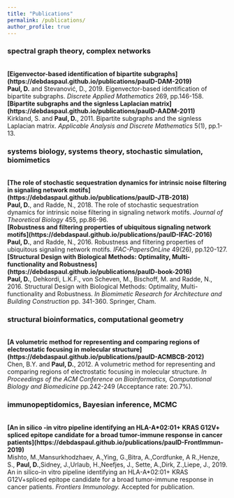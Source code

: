 ```yaml
---
title: "Publications"
permalink: /publications/
author_profile: true
---
```

### spectral graph theory, complex networks

<br>
<b>[Eigenvector-based identification of bipartite subgraphs](https://debdaspaul.github.io/publications/paulD-DAM-2019)</b> <br> 
<b>Paul, D.</b> and Stevanović, D., 2019. Eigenvector-based identification of bipartite subgraphs. <i>Discrete Applied Mathematics</i> 269, pp.146-158.

<br>
<b>[Bipartite subgraphs and the signless Laplacian matrix](https://debdaspaul.github.io/publications/paulD-AADM-2011)</b> <br> 
Kirkland, S. and <b>Paul, D.</b>, 2011. Bipartite subgraphs and the signless Laplacian matrix. <i>Applicable Analysis and Discrete Mathematics</i> 5(1), pp.1-13.

### systems biology, systems theory, stochastic simulation, biomimetics

<br>
<b>[The role of stochastic sequestration dynamics for intrinsic noise filtering in signaling network motifs](https://debdaspaul.github.io/publications/paulD-JTB-2018)</b> <br> 
<b>Paul, D.</b>, and Radde, N., 2018. The role of stochastic sequestration dynamics for intrinsic noise filtering in signaling network motifs. <i>Journal of Theoretical Biology</i> 455, pp.86-96.

<br>
<b>[Robustness and filtering properties of ubiquitous signaling network motifs](https://debdaspaul.github.io/publications/paulD-IFAC-2016)</b> <br> 
<b>Paul, D.</b>, and Radde, N., 2016. Robustness and filtering properties of ubiquitous signaling network motifs. <i>IFAC-PapersOnLine</i> 49(26), pp.120-127.

<br>
<b>[Structural Design with Biological Methods: Optimality, Multi-functionality and Robustness](https://debdaspaul.github.io/publications/paulD-book-2016)</b> <br> 
<b>Paul, D.</b>, Dehkordi, L.K.F., von Scheven, M., Bischoff, M. and Radde, N., 2016. Structural Design with Biological Methods: Optimality, Multi-functionality and Robustness. <i>In Biomimetic Research for Architecture and Building Construction</i> pp. 341-360. Springer, Cham.

### structural bioinformatics, computational geometry

<br>
<b>[A volumetric method for representing and comparing regions of electrostatic focusing in molecular structure](https://debdaspaul.github.io/publications/paulD-ACMBCB-2012)</b> <br> 
Chen, B.Y. and <b>Paul, D.</b>, 2012. A volumetric method for representing and comparing regions of electrostatic focusing in molecular structure. <i> In Proceedings of the ACM Conference on Bioinformatics, Computational Biology and Biomedicine</i> pp.242-249 (Acceptance rate: 20.7%).


### immunopeptidomics, Bayesian inference, MCMC

<br>
<b>[An in silico -in vitro pipeline identifying an HLA-A*02:01+ KRAS G12V+ spliced epitope candidate for a broad tumor-immune response in cancer patients](https://debdaspaul.github.io/publications/paulD-FrontImmun-2019)</b> <br> 
Mishto, M.,Mansurkhodzhaev, A.,Ying, G.,Bitra, A.,Cordfunke, A R.,Henze, S., <b>Paul, D.</b>,Sidney, J.,Urlaub, H.,Neefjes, J., Sette, A.,Dirk, Z.,Liepe, J., 2019. An in silico-in vitro pipeline identifying an HLA-A&#42;02:01+ KRAS G12V+spliced epitope candidate for a broad tumor-immune response in cancer patients. <i>Frontiers Immunology.</i> Accepted for publication.
